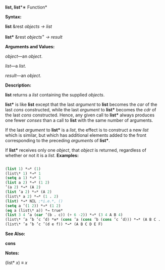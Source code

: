 **list, list***∗ Function* 



**Syntax:** 



**list** &amp;rest *objects → list* 



**list\*** &amp;rest *objects*<sup>+</sup> *→ result* 



**Arguments and Values:** 



*object*—an *object*. 



*list*—a *list*. 



*result*—an *object*. 



**Description:** 



**list** returns a *list* containing the supplied *objects*. 



**list\*** is like **list** except that the last *argument* to **list** becomes the *car* of the last *cons* constructed, while the last *argument* to **list\*** becomes the *cdr* of the last *cons* constructed. Hence, any given call to **list\*** always produces one fewer *conses* than a call to **list** with the same number of arguments. 



If the last *argument* to **list\*** is a *list*, the effect is to construct a new *list* which is similar, but which has additional elements added to the front corresponding to the preceding *arguments* of **list\***. 



If **list\*** receives only one *object*, that *object* is returned, regardless of whether or not it is a *list*. **Examples:**
```lisp

(list 1) *→* (1) 
(list\* 1) *→* 1 
(setq a 1) *→* 1 
(list a 2) *→* (1 2) 
’(a 2) *→* (A 2) 
(list ’a 2) *→* (A 2) 
(list\* a 2) *→* (1 . 2) 
(list) *→* NIL ;*i.e.*, () 
(setq a ’(1 2)) *→* (1 2) 
(eq a (list\* a)) *→ true* 
(list 3 4 ’a (car ’(b . c)) (+ 6 -2)) *→* (3 4 A B 4) 
(list\* ’a ’b ’c ’d) *≡* (cons ’a (cons ’b (cons ’c ’d))) *→* (A B C . D) 
(list\* ’a ’b ’c ’(d e f)) *→* (A B C D E F) 

```
**See Also:** 



**cons** 







 



 



**Notes:** 



(list\* *x*) *≡ x* 



